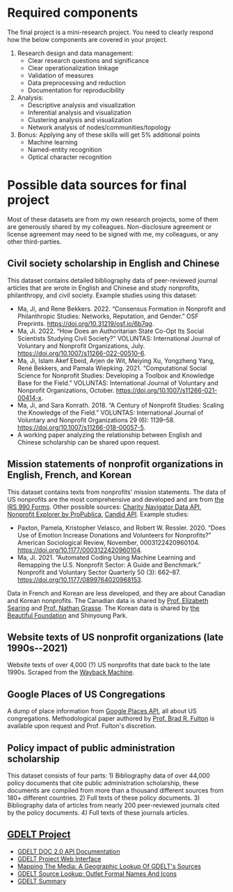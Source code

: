 # Required components

The final project is a mini-research project. You need to clearly respond how the below components are covered in your project.

1. Research design and data management:
    - Clear research questions and significance
    - Clear operationalization linkage
    - Validation of measures
    - Data preprocessing and reduction
    - Documentation for reproducibility
2. Analysis:
    - Descriptive analysis and visualization
    - Inferential analysis and visualization
    - Clustering analysis and visualization
    - Network analysis of nodes/communities/topology
3. Bonus: Applying any of these skills will get 5% additional points
    - Machine learning
    - Named-entity recognition
    - Optical character recognition

# Possible data sources for final project

Most of these datasets are from my own research projects, some of them are generously shared by my colleagues. Non-disclosure agreement or license agreement may need to be signed with me, my colleagues, or any other third-parties.

## Civil society scholarship in English and Chinese

This dataset contains detailed bibliography data of peer-reviewed journal articles that are wrote in English and Chinese and study nonprofits, philanthropy, and civil society. Example studies using this dataset:

- Ma, Ji, and Rene Bekkers. 2022. “Consensus Formation in Nonprofit and Philanthropic Studies: Networks, Reputation, and Gender.” OSF Preprints. https://doi.org/10.31219/osf.io/6b7qg.
- Ma, Ji. 2022. “How Does an Authoritarian State Co-Opt Its Social Scientists Studying Civil Society?” VOLUNTAS: International Journal of Voluntary and Nonprofit Organizations, July. https://doi.org/10.1007/s11266-022-00510-6.
- Ma, Ji, Islam Akef Ebeid, Arjen de Wit, Meiying Xu, Yongzheng Yang, René Bekkers, and Pamala Wiepking. 2021. “Computational Social Science for Nonprofit Studies: Developing a Toolbox and Knowledge Base for the Field.” VOLUNTAS: International Journal of Voluntary and Nonprofit Organizations, October. https://doi.org/10.1007/s11266-021-00414-x.
- Ma, Ji, and Sara Konrath. 2018. “A Century of Nonprofit Studies: Scaling the Knowledge of the Field.” VOLUNTAS: International Journal of Voluntary and Nonprofit Organizations 29 (6): 1139–58. https://doi.org/10.1007/s11266-018-00057-5.
- A working paper analyzing the relationship between English and Chinese scholarship can be shared upon request.

## Mission statements of nonprofit organizations in English, French, and Korean

This dataset contains texts from nonprofits' mission statements. The data of US nonprofits are the most comprehensive and developed and are from [the IRS 990 Forms](https://www.irs.gov/charities-non-profits/form-990-resources-and-tools#:~:text=Form%20990%20is%20the%20IRS,the%20public%20about%20their%20programs.). Other possible sources: [Charity Navigator Data API](https://charity.3scale.net/docs/data-api/reference), [Nonprofit Explorer by ProPublica](https://projects.propublica.org/nonprofits/), [Candid API](https://candid.org/use-our-data/apis). Example studies:

- Paxton, Pamela, Kristopher Velasco, and Robert W. Ressler. 2020. “Does Use of Emotion Increase Donations and Volunteers for Nonprofits?” American Sociological Review, November, 0003122420960104. https://doi.org/10.1177/0003122420960104.
- Ma, Ji. 2021. “Automated Coding Using Machine Learning and Remapping the U.S. Nonprofit Sector: A Guide and Benchmark.” Nonprofit and Voluntary Sector Quarterly 50 (3): 662–87. https://doi.org/10.1177/0899764020968153.

Data in French and Korean are less developed, and they are about Canadian and Korean nonprofits. The Canadian data is shared by [Prof. Elizabeth Searing](https://profiles.utdallas.edu/elizabeth.searing) and [Prof. Nathan Grasse](https://carleton.ca/sppa/nathan-grasse/). The Korean data is shared by [the Beautiful Foundation](https://www.beautifulfund.org/eng/index.php) and Shinyoung Park.

## Website texts of US nonprofit organizations (late 1990s--2021)

Website texts of over 4,000 (?) US nonprofits that date back to the late 1990s. Scraped from the [Wayback Machine](https://archive.org/web/).

## Google Places of US Congregations

A dump of place information from [Google Places API](https://developers.google.com/maps/documentation/places/web-service/overview), all about US congregations. Methodological paper authored by [Prof. Brad R. Fulton](https://blogs.iu.edu/fulton/) is available upon request and Prof. Fulton's discretion.

## Policy impact of public administration scholarship

This dataset consists of four parts: 1) Bibliography data of over 44,000 policy documents that cite public administration scholarship, these documents are compiled from more than a thousand different sources from 180+ different countries. 2) Full texts of these policy documents. 3) Bibliography data of articles from nearly 200 peer-reviewed journals cited by the policy documents. 4) Full texts of these journals articles.

## [GDELT Project](https://www.gdeltproject.org/)

- [GDELT DOC 2.0 API Documentation](https://blog.gdeltproject.org/gdelt-doc-2-0-api-debuts/)
- [GDELT Project Web Interface](https://gdelt.github.io/)
- [Mapping The Media: A Geographic Lookup Of GDELT's Sources](https://blog.gdeltproject.org/mapping-the-media-a-geographic-lookup-of-gdelts-sources/)
- [GDELT Source Lookup: Outlet Formal Names And Icons](https://blog.gdeltproject.org/gdelt-source-lookup-outlet-formal-names-and-icons/)
- [GDELT Summary](https://blog.gdeltproject.org/announcing-gdelt-summary/)
